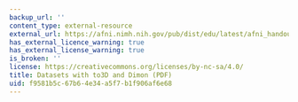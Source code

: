 ```yaml
---
backup_url: ''
content_type: external-resource
external_url: https://afni.nimh.nih.gov/pub/dist/edu/latest/afni_handouts/afni02_to3d.pdf
has_external_licence_warning: true
has_external_license_warning: true
is_broken: ''
license: https://creativecommons.org/licenses/by-nc-sa/4.0/
title: Datasets with to3D and Dimon (PDF)
uid: f9581b5c-67b6-4e34-a5f7-b1f906af6e68
---
```

